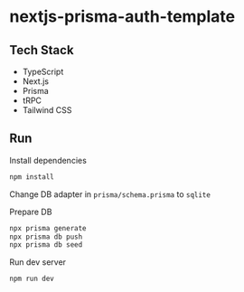 # nextjs-prisma-auth-template

## Tech Stack
- TypeScript
- Next.js
- Prisma
- tRPC
- Tailwind CSS

## Run
Install dependencies
```bash
npm install
```

Change DB adapter in `prisma/schema.prisma` to `sqlite`

Prepare DB
```bash
npx prisma generate
npx prisma db push
npx prisma db seed
```

Run dev server
```bash
npm run dev
```